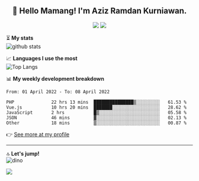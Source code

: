 <h2 align="center">👋 Hello Mamang! I'm Aziz Ramdan Kurniawan.</h2>  
<p align="center">
  <img src="https://komarev.com/ghpvc/?username=azizramdan">
  <img src="https://wakatime.com/badge/user/90056fa0-4c31-4eca-954e-2a3ac05896f9.svg">
</p>
    
⏳ **My stats**  
![github stats](https://github-readme-stats.vercel.app/api?username=azizramdan&show_icons=true&count_private=true&title_color=000&hide_border=true&hide_title=true)  

📈 **Languages I use the most**  
![Top Langs](https://github-readme-stats.vercel.app/api/top-langs/?username=azizramdan&layout=compact&langs_count=6&hide=tsql&hide_border=true&hide_title=true&exclude_repo=Futsal-Go,Futsal-Go-Admin,Sistem-Informasi-Sensus-Harian-Rawat-Inap)  

📊 **My weekly development breakdown**
<!--START_SECTION:waka-->

```text
From: 01 April 2022 - To: 08 April 2022

PHP              22 hrs 13 mins  ███████████████▒░░░░░░░░░   61.53 %
Vue.js           10 hrs 20 mins  ███████░░░░░░░░░░░░░░░░░░   28.62 %
JavaScript       2 hrs           █▒░░░░░░░░░░░░░░░░░░░░░░░   05.58 %
JSON             46 mins         ▓░░░░░░░░░░░░░░░░░░░░░░░░   02.13 %
Other            18 mins         ▒░░░░░░░░░░░░░░░░░░░░░░░░   00.87 %
```

<!--END_SECTION:waka-->
👉 [See more at my profile](https://wakatime.com/@azizramdan)
***
🔝 **Let's jump!**  
![dino](https://raw.githubusercontent.com/azizramdan/azizramdan/master/dino.gif)  

![](https://hit.yhype.me/github/profile?user_id=27954794)

